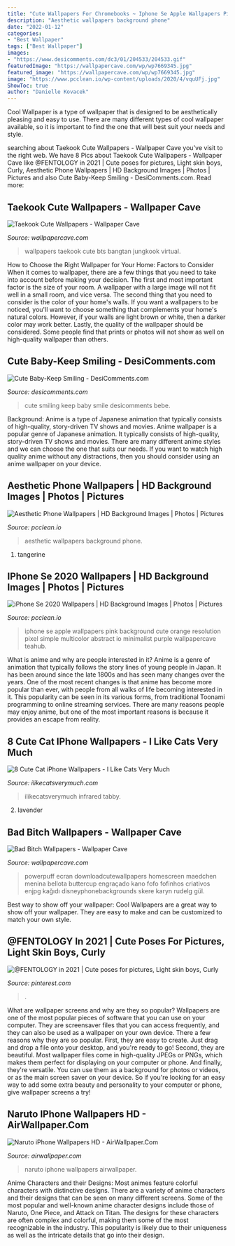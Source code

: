 ```yaml
---
title: "Cute Wallpapers For Chromebooks ~ Iphone Se Apple Wallpapers Pink Background Cute Orange Resolution Pixel Simple Multicolor Abstract Io Minimalist Purple Wallpapercave Teahub"
description: "Aesthetic wallpapers background phone"
date: "2022-01-12"
categories:
- "Best Wallpaper"
tags: ["Best Wallpaper"]
images:
- "https://www.desicomments.com/dc3/01/204533/204533.gif"
featuredImage: "https://wallpapercave.com/wp/wp7669345.jpg"
featured_image: "https://wallpapercave.com/wp/wp7669345.jpg"
image: "https://www.pcclean.io/wp-content/uploads/2020/4/vquUFj.jpg"
ShowToc: true
author: "Danielle Kovacek"
---
```



Cool Wallpaper is a type of wallpaper that is designed to be aesthetically pleasing and easy to use. There are many different types of cool wallpaper available, so it is important to find the one that will best suit your needs and style.

	

		
searching about Taekook Cute Wallpapers - Wallpaper Cave you've visit to the right web. We have 8 Pics about Taekook Cute Wallpapers - Wallpaper Cave like @FENTOLOGY in 2021 | Cute poses for pictures, Light skin boys, Curly, Aesthetic Phone Wallpapers | HD Background Images | Photos | Pictures and also Cute Baby-Keep Smiling - DesiComments.com. Read more:
		
    
## Taekook Cute Wallpapers - Wallpaper Cave

<img loading=lazy src="https://wallpapercave.com/wp/wp4751837.jpg" onerror="this.onerror=null;this.src='https://tse2.mm.bing.net/th?id=OIP.Wo7V-9rVEGBBUm7mJwAvCQHaNL&amp;pid=15.1';" alt="Taekook Cute Wallpapers - Wallpaper Cave">

_Source: wallpapercave.com_

>wallpapers taekook cute bts bangtan jungkook virtual. 

	

How to Choose the Right Wallpaper for Your Home: Factors to Consider
When it comes to wallpaper, there are a few things that you need to take into account before making your decision. The first and most important factor is the size of your room. A wallpaper with a large image will not fit well in a small room, and vice versa. 
The second thing that you need to consider is the color of your home's walls. If you want a wallpapers to be noticed, you'll want to choose something that complements your home's natural colors. However, if your walls are light brown or white, then a darker color may work better. 
Lastly, the quality of the wallpaper should be considered. Some people find that prints or photos will not show as well on high-quality wallpaper than others.

    
## Cute Baby-Keep Smiling - DesiComments.com

<img loading=lazy src="https://www.desicomments.com/dc3/01/204533/204533.gif" onerror="this.onerror=null;this.src='https://tse3.mm.bing.net/th?id=OIP.xqAhqLt4iArwTiPSyIgXCAHaKC&amp;pid=15.1';" alt="Cute Baby-Keep Smiling - DesiComments.com">

_Source: desicomments.com_

>cute smiling keep baby smile desicomments bebe. 

	

Background: Anime is a type of Japanese animation that typically consists of high-quality, story-driven TV shows and movies.
Anime wallpaper is a popular genre of Japanese animation. It typically consists of high-quality, story-driven TV shows and movies. There are many different anime styles and we can choose the one that suits our needs. If you want to watch high quality anime without any distractions, then you should consider using an anime wallpaper on your device.

    
## Aesthetic Phone Wallpapers | HD Background Images | Photos | Pictures

<img loading=lazy src="https://www.pcclean.io/wp-content/uploads/2020/4/JzMZZn.jpg" onerror="this.onerror=null;this.src='https://tse2.mm.bing.net/th?id=OIP.zq5cvTLFsf-TUqP79pO_3wHaNJ&amp;pid=15.1';" alt="Aesthetic Phone Wallpapers | HD Background Images | Photos | Pictures">

_Source: pcclean.io_

>aesthetic wallpapers background phone. 

	

1. tangerine 

    
## IPhone Se 2020 Wallpapers | HD Background Images | Photos | Pictures

<img loading=lazy src="https://www.pcclean.io/wp-content/uploads/2020/4/vquUFj.jpg" onerror="this.onerror=null;this.src='https://tse4.mm.bing.net/th?id=OIP.TR1g7CNdb-cj4wptgZFtGQHaQC&amp;pid=15.1';" alt="iPhone Se 2020 Wallpapers | HD Background Images | Photos | Pictures">

_Source: pcclean.io_

>iphone se apple wallpapers pink background cute orange resolution pixel simple multicolor abstract io minimalist purple wallpapercave teahub. 

	

What is anime and why are people interested in it?
Anime is a genre of animation that typically follows the story lines of young people in Japan. It has been around since the late 1800s and has seen many changes over the years. One of the most recent changes is that anime has become more popular than ever, with people from all walks of life becoming interested in it. This popularity can be seen in its various forms, from traditional Toonami programming to online streaming services. There are many reasons people may enjoy anime, but one of the most important reasons is because it provides an escape from reality.

    
## 8 Cute Cat IPhone Wallpapers - I Like Cats Very Much

<img loading=lazy src="https://ilikecatsverymuch.com/wp-content/uploads/2019/11/cute-cat-iphone-wallpaper-thumbnail-3.jpg" onerror="this.onerror=null;this.src='https://tse2.mm.bing.net/th?id=OIP.b6-O_rC9u62jFfsyslzLZwHaQB&amp;pid=15.1';" alt="8 Cute Cat iPhone Wallpapers - I Like Cats Very Much">

_Source: ilikecatsverymuch.com_

>ilikecatsverymuch infrared tabby. 

	

2. lavender 

    
## Bad Bitch Wallpapers - Wallpaper Cave

<img loading=lazy src="https://wallpapercave.com/wp/wp7669345.jpg" onerror="this.onerror=null;this.src='https://tse3.mm.bing.net/th?id=OIP.kpDIJq6ImQVTngIdiCRxrwHaNK&amp;pid=15.1';" alt="Bad Bitch Wallpapers - Wallpaper Cave">

_Source: wallpapercave.com_

>powerpuff ecran downloadcutewallpapers homescreen maedchen menina bellota buttercup engraçado kano fofo fofinhos criativos enjpg kağıdı disneyphonebackgrounds skere karyn rudelg gül. 

	

Best way to show off your wallpaper:
Cool Wallpapers are a great way to show off your wallpaper. They are easy to make and can be customized to match your own style.

    
## @FENTOLOGY In 2021 | Cute Poses For Pictures, Light Skin Boys, Curly

<img loading=lazy src="https://i.pinimg.com/736x/a3/9e/88/a39e885c00b738e7094489579d09c980.jpg" onerror="this.onerror=null;this.src='https://tse3.mm.bing.net/th?id=OIP.f-YdAAmv4MdwvPIAa8kHeQHaMp&amp;pid=15.1';" alt="@FENTOLOGY in 2021 | Cute poses for pictures, Light skin boys, Curly">

_Source: pinterest.com_

>. 

	

What are wallpaper screens and why are they so popular?
Wallpapers are one of the most popular pieces of software that you can use on your computer. They are screensaver files that you can access frequently, and they can also be used as a wallpaper on your own device. There a few reasons why they are so popular. First, they are easy to create. Just drag and drop a file onto your desktop, and you're ready to go! Second, they are beautiful. Most wallpaper files come in high-quality JPEGs or PNGs, which makes them perfect for displaying on your computer or phone. And finally, they're versatile. You can use them as a background for photos or videos, or as the main screen saver on your device. So if you're looking for an easy way to add some extra beauty and personality to your computer or phone, give wallpaper screens a try!

    
## Naruto IPhone Wallpapers HD - AirWallpaper.Com

<img loading=lazy src="https://airwallpaper.com/wp-content/uploads/2016/08/Free-Download-Naruto-Iphone-Wallpaper.jpg" onerror="this.onerror=null;this.src='https://tse2.mm.bing.net/th?id=OIP.chJXN3ssOhTiv55tv7ZrfgHaNK&amp;pid=15.1';" alt="Naruto iPhone Wallpapers HD - AirWallpaper.Com">

_Source: airwallpaper.com_

>naruto iphone wallpapers airwallpaper. 

	

Anime Characters and their Designs: Most animes feature colorful characters with distinctive designs.
There are a variety of anime characters and their designs that can be seen on many different screens. Some of the most popular and well-known anime character designs include those of Naruto, One Piece, and Attack on Titan. The designs for these characters are often complex and colorful, making them some of the most recognizable in the industry. This popularity is likely due to their uniqueness as well as the intricate details that go into their design.

